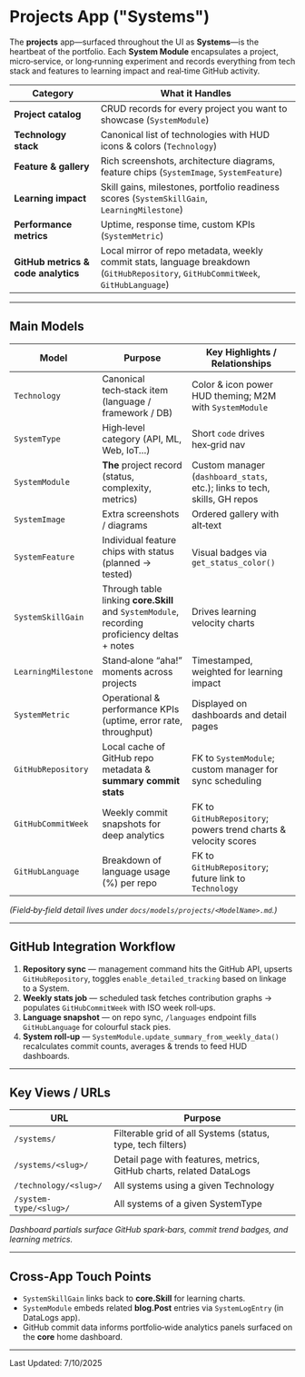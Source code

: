# Projects App ("Systems")

The **projects** app—surfaced throughout the UI as **Systems**—is the heartbeat of the portfolio.  Each **System Module** encapsulates a project, micro‑service, or long‑running experiment and records everything from tech stack and features to learning impact and real‑time GitHub activity.

| Category                            | What it Handles                                                                                                                   |
| ----------------------------------- | --------------------------------------------------------------------------------------------------------------------------------- |
| **Project catalog**                 | CRUD records for every project you want to showcase (`SystemModule`)                                                              |
| **Technology stack**                | Canonical list of technologies with HUD icons & colors (`Technology`)                                                             |
| **Feature & gallery**               | Rich screenshots, architecture diagrams, feature chips (`SystemImage`, `SystemFeature`)                                           |
| **Learning impact**                 | Skill gains, milestones, portfolio readiness scores (`SystemSkillGain`, `LearningMilestone`)                                      |
| **Performance metrics**             | Uptime, response time, custom KPIs (`SystemMetric`)                                                                               |
| **GitHub metrics & code analytics** | Local mirror of repo metadata, weekly commit stats, language breakdown (`GitHubRepository`, `GitHubCommitWeek`, `GitHubLanguage`) |

---

## Main Models

| Model               | Purpose                                                                                       | Key Highlights / Relationships                                            |
| ------------------- | --------------------------------------------------------------------------------------------- | ------------------------------------------------------------------------- |
| `Technology`        | Canonical tech‑stack item (language / framework / DB)                                         | Color & icon power HUD theming; M2M with `SystemModule`                   |
| `SystemType`        | High‑level category (API, ML, Web, IoT…)                                                      | Short `code` drives hex‑grid nav                                          |
| `SystemModule`      | **The** project record (status, complexity, metrics)                                          | Custom manager (`dashboard_stats`, etc.); links to tech, skills, GH repos |
| `SystemImage`       | Extra screenshots / diagrams                                                                  | Ordered gallery with alt‑text                                             |
| `SystemFeature`     | Individual feature chips with status (planned → tested)                                       | Visual badges via `get_status_color()`                                    |
| `SystemSkillGain`   | Through table linking **core.Skill** and `SystemModule`, recording proficiency deltas + notes | Drives learning velocity charts                                           |
| `LearningMilestone` | Stand‑alone “aha!” moments across projects                                                    | Timestamped, weighted for learning impact                                 |
| `SystemMetric`      | Operational & performance KPIs (uptime, error rate, throughput)                               | Displayed on dashboards and detail pages                                  |
| `GitHubRepository`  | Local cache of GitHub repo metadata & **summary commit stats**                                | FK to `SystemModule`; custom manager for sync scheduling                  |
| `GitHubCommitWeek`  | Weekly commit snapshots for deep analytics                                                    | FK to `GitHubRepository`; powers trend charts & velocity scores           |
| `GitHubLanguage`    | Breakdown of language usage (%) per repo                                                      | FK to `GitHubRepository`; future link to `Technology`                     |

*(Field‑by‑field detail lives under `docs/models/projects/<ModelName>.md`.)*

---

## GitHub Integration Workflow

1. **Repository sync** — management command hits the GitHub API, upserts `GitHubRepository`, toggles `enable_detailed_tracking` based on linkage to a System.
2. **Weekly stats job** — scheduled task fetches contribution graphs → populates `GitHubCommitWeek` with ISO week roll‑ups.
3. **Language snapshot** — on repo sync, `/languages` endpoint fills `GitHubLanguage` for colourful stack pies.
4. **System roll‑up** — `SystemModule.update_summary_from_weekly_data()` recalculates commit counts, averages & trends to feed HUD dashboards.

---

## Key Views / URLs

| URL                    | Purpose                                                             |
| ---------------------- | ------------------------------------------------------------------- |
| `/systems/`            | Filterable grid of all Systems (status, type, tech filters)         |
| `/systems/<slug>/`     | Detail page with features, metrics, GitHub charts, related DataLogs |
| `/technology/<slug>/`  | All systems using a given Technology                                |
| `/system-type/<slug>/` | All systems of a given SystemType                                   |

*Dashboard partials surface GitHub spark‑bars, commit trend badges, and learning metrics.*

---

## Cross‑App Touch Points

* `SystemSkillGain` links back to **core.Skill** for learning charts.
* `SystemModule` embeds related **blog.Post** entries via `SystemLogEntry` (in DataLogs app).
* GitHub commit data informs portfolio‑wide analytics panels surfaced on the **core** home dashboard.

---

Last Updated: 7/10/2025